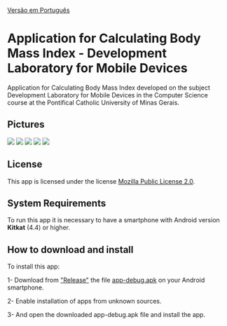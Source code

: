 [Versão em Português](./README.md)
# Application for Calculating Body Mass Index - Development Laboratory for Mobile Devices
Application for Calculating Body Mass Index developed on the subject Development Laboratory for Mobile Devices in the Computer Science course at the Pontifical Catholic University of Minas Gerais.

## Pictures
![](./doc/Screenshot/Screenshot_20200224-193421.png)
![](./doc/Screenshot/Screenshot_20200224-193434.png)
![](./doc/Screenshot/Screenshot_20200224-193447.png)
![](./doc/Screenshot/Screenshot_20200224-193456.png)
![](./doc/Screenshot/Screenshot_20200224-193503.png)

## License
This app is licensed under the license [Mozilla Public License 2.0](https://github.com/Henriquemcc/LDDM-APP_IMC/blob/master/LICENSE).

## System Requirements

To run this app it is necessary to have a smartphone with Android version <b>Kitkat</b> (4.4) or higher.

## How to download and install
To install this app:

1- Download from ["Release"](https://github.com/Henriquemcc/LDDM-APP_IMC/releases) the file [app-debug.apk](https://github.com/Henriquemcc/LDDM-APP_IMC/releases/download/1-alpha/app-debug.apk) on your Android smartphone.

2- Enable installation of apps from unknown sources.

3- And open the downloaded app-debug.apk file and install the app.